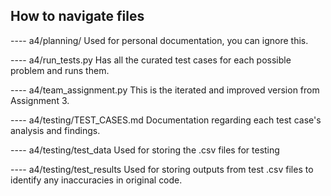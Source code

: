 ## How to navigate files

---- a4/planning/
Used for personal documentation, you can ignore this.

---- a4/run_tests.py
Has all the curated test cases for each possible problem and runs them. 

---- a4/team_assignment.py
This is the iterated and improved version from Assignment 3. 

---- a4/testing/TEST_CASES.md
Documentation regarding each test case's analysis and findings. 

---- a4/testing/test_data
Used for storing the .csv files for testing

---- a4/testing/test_results
Used for storing outputs from test .csv files to identify any inaccuracies in original code. 
